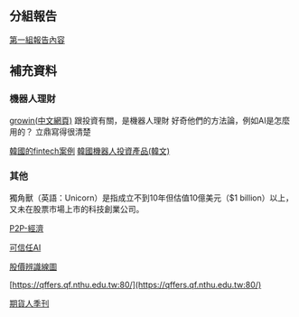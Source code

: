 ## 分組報告

[第一組報告內容](https://hackmd.io/ES6Q81xkTKa8tBTF5jR53Q?view)


## 補充資料


### 機器人理財

[growin(中文網頁)](https://www.growin.tv/technology/)
跟投資有關，是機器人理財 好奇他們的方法論，例如AI是怎麼用的？ 立鼎寫得很清楚 

 [韓國的fintech案例](https://techcrunch.com/2021/10/11/korean-robo-advisor-fount-bags-33-4m-to-advance-its-ai-based-platform/)
[韓國機器人投資產品(韓文)](https://fount.co/)



### 其他

獨角獸（英語：Unicorn）是指成立不到10年但估值10億美元（$1 billion）以上，又未在股票市場上市的科技創業公司。

[P2P-經濟](https://www.stockfeel.com.tw/%E5%A4%A7%E6%9C%89%E5%AD%B8%E5%95%8F%E7%9A%84-p2p-%E7%B6%93%E6%BF%9F%E5%AD%B8/)

[可信任AI](https://buzzorange.com/techorange/2019/06/06/trustable-ai/)

[股價辨識線圖](http://qffers.qf.nthu.edu.tw:8001/stockPattern/)

[https://qffers.qf.nthu.edu.tw:80/](https://qffers.qf.nthu.edu.tw:80/)

[期貨人季刊](https://www.futures.org.tw/publication/quarterlyContent/4028859e79a34946017a0ef40e002ccc)